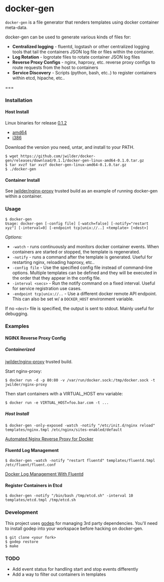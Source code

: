 docker-gen
=====

`docker-gen` is a file generator that renders templates using docker container meta-data.

docker-gen can be used to generate various kinds of files for:

 * **Centralized logging** - fluentd, logstash or other centralized logging tools that tail the containers JSON log file or files within the container.
 * **Log Rotation** - logrotate files to rotate container JSON log files
 * **Reverse Proxy Configs** - nginx, haproxy, etc. reverse proxy configs to route requests from the host to containers
 * **Service Discovery** - Scripts (python, bash, etc..) to register containers within etcd, hipache, etc..

===

### Installation

#### Host Install

Linux binaries for release [0.1.2](https://github.com/jwilder/docker-gen/releases)

* [amd64](https://github.com/jwilder/docker-gen/releases/download/0.1.2/docker-gen-linux-amd64-0.1.2.tar.gz)
* [i386](https://github.com/jwilder/docker-gen/releases/download/0.1.2/docker-gen-linux-i386-0.1.2.tar.gz)

Download the version you need, untar, and install to your PATH.

```
$ wget https://github.com/jwilder/docker-gen/releases/download/0.1.1/docker-gen-linux-amd64-0.1.0.tar.gz
$ tar xvzf tar xvzf docker-gen-linux-amd64-0.1.0.tar.gz
$ ./docker-gen
```

#### Container Install

See [jwilder/nginx-proxy](https://index.docker.io/u/jwilder/nginx-proxy/) trusted build as an example of running docker-gen within a container.


### Usage
```
$ docker-gen
Usage: docker-gen [-config file] [-watch=false] [-notify="restart xyz"] [-interval=0] [-endpoint tcp|unix://..] <template> [<dest>]
```

*Options:*
* `-watch` - runs continuously and monitors docker container events.  When containers are started
or stopped, the template is regenerated.
* `-notify` - runs a command after the template is generated.  Useful for restarting nginx, reloading
haproxy, etc..
* `-config file` - Use the specified config file instead of command-line options.  Multiple templates can be defined and they will be executed in the order that they appear in the config file.
* `-interval <secs>` - Run the notify command on a fixed interval.  Useful for service registration use cases.
* `-endpoint tcp|unix://..` - Use a different docker remote API endpoint.  This can also be set w/ a `DOCKER_HOST` environment variable.

If no `<dest>` file is specified, the output is sent to stdout.  Mainly useful for debugging.


### Examples

#### NGINX Reverse Proxy Config

##### Containerized

[jwilder/nginx-proxy](https://index.docker.io/u/jwilder/nginx-proxy/) trusted build.

Start nginx-proxy:

```
$ docker run -d -p 80:80 -v /var/run/docker.sock:/tmp/docker.sock -t jwilder/nginx-proxy
```

Then start containers with a VIRTUAL_HOST env variable:
```
$ docker run -e VIRTUAL_HOST=foo.bar.com -t ...
```

##### Host Install

```
$ docker-gen -only-exposed -watch -notify "/etc/init.d/nginx reload" templates/nginx.tmpl /etc/nginx/sites-enabled/default
```

[Automated Nginx Reverse Proxy for Docker](http://jasonwilder.com/blog/2014/03/25/automated-nginx-reverse-proxy-for-docker/)

#### Fluentd Log Management

```
$ docker-gen -watch -notify "restart fluentd" templates/fluentd.tmpl /etc/fluent/fluent.conf
```

[Docker Log Management With Fluentd](http://jasonwilder.com/blog/2014/03/17/docker-log-management-using-fluentd/)

#### Register Containers in Etcd

```
$ docker-gen -notify "/bin/bash /tmp/etcd.sh" -interval 10 templates/etcd.tmpl /tmp/etcd.sh
```


### Development

This project uses [godep](https://github.com/tools/godep) for managing 3rd party dependencies.  You'll need to install godep into your workspace before hacking on docker-gen.

```
$ git clone <your fork>
$ godep restore
$ make
```

### TODO

 * Add event status for handling start and stop events differently
 * Add a way to filter out containers in templates
